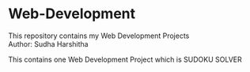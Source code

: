 # Web-Development
This repository contains my Web Development Projects 
<br>
Author: Sudha Harshitha
<br>
<p>
  This contains one Web Development Project which is SUDOKU SOLVER
</p>
